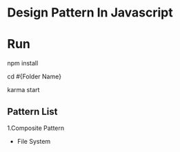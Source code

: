 # Design Pattern In Javascript

# Run
npm install

cd #{Folder Name}

karma start


## Pattern List
1.Composite Pattern
 - File System
